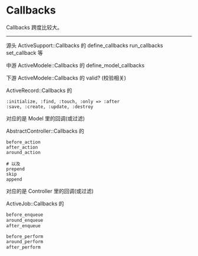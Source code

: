 # Callbacks

Callbacks 跨度比较大。

----------

源头 ActiveSupport::Callbacks 的
define_callbacks
run_callbacks
set_callback
等

中游 ActiveModele::Callbacks 的
define_model_callbacks

下游
ActiveModele::Callbacks 的
valid? (校验相关)

ActiveRecord::Callbacks 的

    :initialize, :find, :touch, :only => :after
    :save, :create, :update, :destroy
对应的是 Model 里的回调(或过滤)


AbstractController::Callbacks 的

    before_action
    after_action
    around_action
    
    # 以及
    prepend
    skip
    append
对应的是 Controller 里的回调(或过滤)

ActiveJob::Callbacks 的

```ruby
before_enqueue
around_enqueue
after_enqueue

before_perform
around_perform
after_perform
```
